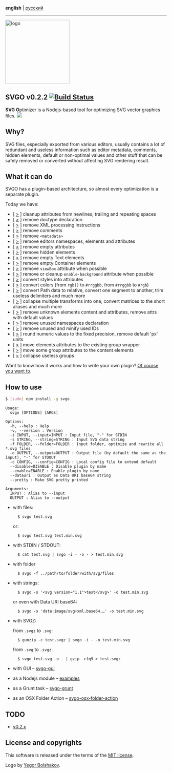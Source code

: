 **english** | [русский](https://github.com/svg/svgo/blob/master/README.ru.md)
- - -

<img src="http://soulshine.in/svgo/logo.svg?v3" width="200" height="200" alt="logo"/>

## SVGO v0.2.2 [![Build Status](https://secure.travis-ci.org/svg/svgo.png)](http://travis-ci.org/svg/svgo)

**SVG O**ptimizer is a Nodejs-based tool for optimizing SVG vector graphics files.
![](//mc.yandex.ru/watch/18431326)

## Why?

SVG files, especially exported from various editors, usually contains a lot of redundant and useless information such as editor metadata, comments, hidden elements, default or non-optimal values and other stuff that can be safely removed or converted without affecting SVG rendering result.

## What it can do

SVGO has a plugin-based architecture, so almost every optimization is a separate plugin.

Today we have:

* [ [>](https://github.com/svg/svgo/blob/master/plugins/cleanupAttrs.js) ] cleanup attributes from newlines, trailing and repeating spaces
* [ [>](https://github.com/svg/svgo/blob/master/plugins/removeDoctype.js) ] remove doctype declaration
* [ [>](https://github.com/svg/svgo/blob/master/plugins/removeXMLProcInst.js) ] remove XML processing instructions
* [ [>](https://github.com/svg/svgo/blob/master/plugins/removeComments.js) ] remove comments
* [ [>](https://github.com/svg/svgo/blob/master/plugins/removeMetadata.js) ] remove `<metadata>`
* [ [>](https://github.com/svg/svgo/blob/master/plugins/removeEditorsNSData.js) ] remove editors namespaces, elements and attributes
* [ [>](https://github.com/svg/svgo/blob/master/plugins/removeEmptyAttrs.js) ] remove empty attributes
* [ [>](https://github.com/svg/svgo/blob/master/plugins/removeHiddenElems.js) ] remove hidden elements
* [ [>](https://github.com/svg/svgo/blob/master/plugins/removeEmptyText.js) ] remove empty Text elements
* [ [>](https://github.com/svg/svgo/blob/master/plugins/removeEmptyContainers.js) ] remove empty Container elements
* [ [>](https://github.com/svg/svgo/blob/master/plugins/removeViewBox.js) ] remove `viewBox` attribute when possible
* [ [>](https://github.com/svg/svgo/blob/master/plugins/cleanupEnableBackground.js) ] remove or cleanup `enable-background` attribute when possible
* [ [>](https://github.com/svg/svgo/blob/master/plugins/convertStyleToAttrs.js) ] convert styles into attributes
* [ [>](https://github.com/svg/svgo/blob/master/plugins/convertColors.js) ] convert colors (from `rgb()` to `#rrggbb`, from `#rrggbb` to `#rgb`)
* [ [>](https://github.com/svg/svgo/blob/master/plugins/convertPathData.js) ] convert Path data to relative, convert one segment to another, trim useless delimiters and much more
* [ [>](https://github.com/svg/svgo/blob/master/plugins/convertTransform.js) ] collapse multiple transforms into one, convert matrices to the short aliases and much more
* [ [>](https://github.com/svg/svgo/blob/master/plugins/removeUnknownsAndDefaults.js) ] remove unknown elements content and attributes, remove attrs with default values
* [ [>](https://github.com/svg/svgo/blob/master/plugins/removeUnusedNS.js) ] remove unused namespaces declaration
* [ [>](https://github.com/svg/svgo/blob/master/plugins/cleanupIDs.js) ] remove unused and minify used IDs
* [ [>](https://github.com/svg/svgo/blob/master/plugins/cleanupNumericValues.js) ] round numeric values to the fixed precision, remove default 'px' units
* [ [>](https://github.com/svg/svgo/blob/master/plugins/moveElemsAttrsToGroup.js) ] move elements attributes to the existing group wrapper
* [ [>](https://github.com/svg/svgo/blob/master/plugins/moveGroupAttrsToElems.js) ] move some group attributes to the content elements
* [ [>](https://github.com/svg/svgo/blob/master/plugins/collapseGroups.js) ] collapse useless groups

Want to know how it works and how to write your own plugin? [Of course you want to](https://github.com/svg/svgo/blob/master/docs/how-it-works/en.md).


## How to use

```sh
$ [sudo] npm install -g svgo
```

```
Usage:
  svgo [OPTIONS] [ARGS]

Options:
  -h, --help : Help
  -v, --version : Version
  -i INPUT, --input=INPUT : Input file, "-" for STDIN
  -s STRING, --string=STRING : Input SVG data string
  -f FOLDER, --folder=FOLDER : Input folder, optimize and rewrite all *.svg files
  -o OUTPUT, --output=OUTPUT : Output file (by default the same as the input), "-" for STDOUT
  -c CONFIG, --config=CONFIG : Local config file to extend default
  --disable=DISABLE : Disable plugin by name
  --enable=ENABLE : Enable plugin by name
  --datauri : Output as Data URI base64 string
  --pretty : Make SVG pretty printed

Arguments:
  INPUT : Alias to --input
  OUTPUT : Alias to --output
```

* with files:

        $ svgo test.svg

    or:

        $ svgo test.svg test.min.svg

* with STDIN / STDOUT:

        $ cat test.svg | svgo -i - -o - > test.min.svg

* with folder

        $ svgo -f ../path/to/folder/with/svg/files

* with strings:

        $ svgo -s '<svg version="1.1">test</svg>' -o test.min.svg

    or even with Data URI base64:

        $ svgo -s 'data:image/svg+xml;base64,…' -o test.min.svg

* with SVGZ:

    from `.svgz` to `.svg`:

        $ gunzip -c test.svgz | svgo -i - -o test.min.svg

    from `.svg` to `.svgz`:

        $ svgo test.svg -o - | gzip -cfq9 > test.svgz

* with GUI – [svgo-gui](https://github.com/svg/svgo-gui)
* as a Nodejs module – [examples](https://github.com/svg/svgo/tree/master/examples)
* as a Grunt task – [svgo-grunt](https://github.com/svg/svgo-grunt)
* as an OSX Folder Action – [svgo-osx-folder-action](https://github.com/svg/svgo-osx-folder-action)

## TODO

* [v0.2.x](https://github.com/svg/svgo/issues?milestone=7&state=open)


## License and copyrights

This software is released under the terms of the [MIT license](https://github.com/svg/svgo/blob/master/LICENSE).

Logo by [Yegor Bolshakov](http://xizzzy.ru/).
